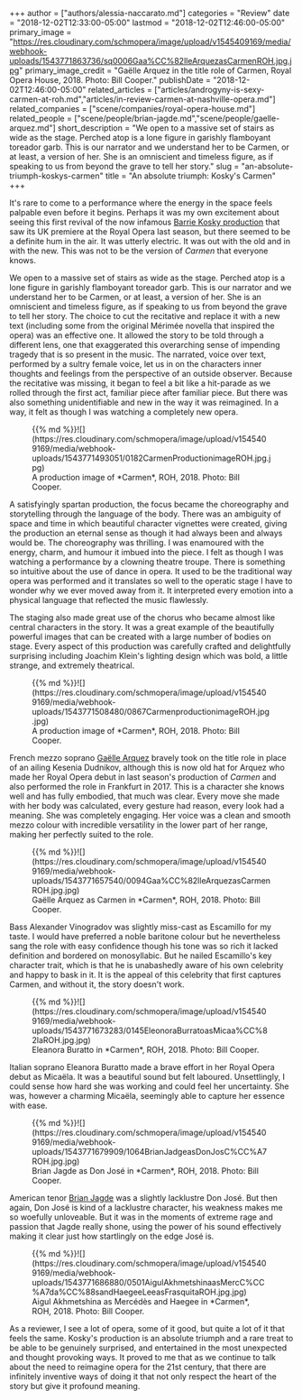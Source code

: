 +++
author = ["authors/alessia-naccarato.md"]
categories = "Review"
date = "2018-12-02T12:33:00-05:00"
lastmod = "2018-12-02T12:46:00-05:00"
primary_image = "https://res.cloudinary.com/schmopera/image/upload/v1545409169/media/webhook-uploads/1543771863736/sq0006Gaa%CC%82lleArquezasCarmenROH.jpg.jpg"
primary_image_credit = "Gaëlle Arquez in the title role of Carmen, Royal Opera House, 2018. Photo: Bill Cooper."
publishDate = "2018-12-02T12:46:00-05:00"
related_articles = ["articles/androgyny-is-sexy-carmen-at-roh.md","articles/in-review-carmen-at-nashville-opera.md"]
related_companies = ["scene/companies/royal-opera-house.md"]
related_people = ["scene/people/brian-jagde.md","scene/people/gaelle-arquez.md"]
short_description = "We open to a massive set of stairs as wide as the stage. Perched atop is a lone figure in garishly flamboyant toreador garb. This is our narrator and we understand her to be Carmen, or at least, a version of her. She is an omniscient and timeless figure, as if speaking to us from beyond the grave to tell her story."
slug = "an-absolute-triumph-koskys-carmen"
title = "An absolute triumph: Kosky&#039;s Carmen"
+++

It's rare to come to a performance where the energy in the space feels palpable even before it begins. Perhaps it was my own excitement about seeing this first revival of the now infamous [Barrie Kosky production](http://www.roh.org.uk/people/eleonora-buratto) that saw its UK premiere at the Royal Opera last season, but there seemed to be a definite hum in the air. It was utterly electric. It was out with the old and in with the new. This was not to be the version of *Carmen* that everyone knows.
	
We open to a massive set of stairs as wide as the stage. Perched atop is a lone figure in garishly flamboyant toreador garb. This is our narrator and we understand her to be Carmen, or at least, a version of her. She is an omniscient and timeless figure, as if speaking to us from beyond the grave to tell her story. The choice to cut the recitative and replace it with a new text (including some from the original Mérimée novella that inspired the opera) was an effective one. It allowed the story to be told through a different lens, one that exaggerated this overarching sense of impending tragedy that is so present in the music. The narrated, voice over text, performed by a sultry female voice, let us in on the characters inner thoughts and feelings from the perspective of an outside observer. Because the recitative was missing, it began to feel a bit like a hit-parade as we rolled through the first act, familiar piece after familiar piece. But there was also something unidentifiable and new in the way it was reimagined. In a way, it felt as though I was watching a completely new opera.

<figure data-type="image">{{% md %}}![](https://res.cloudinary.com/schmopera/image/upload/v1545409169/media/webhook-uploads/1543771493051/0182CarmenProductionimageROH.jpg.jpg)
<figcaption>A production image of *Carmen*, ROH, 2018. Photo: Bill Cooper.</figcaption>
</figure>

A satisfyingly spartan production, the focus became the choreography and storytelling through the language of the body. There was an ambiguity of space and time in which beautiful character vignettes were created, giving the production an eternal sense as though it had always been and always would be. The choreography was thrilling. I was enamoured with the energy, charm, and humour it imbued into the piece. I felt as though I was watching a performance by a clowning theatre troupe. There is something so intuitive about the use of dance in opera. It used to be the traditional way opera was performed and it translates so well to the operatic stage I have to wonder why we ever moved away from it. It interpreted every emotion into a physical language that reflected the music flawlessly. 

The staging also made great use of the chorus who became almost like central characters in the story. It was a great example of the beautifully powerful images that can be created with a large number of bodies on stage. Every aspect of this production was carefully crafted and delightfully surprising including Joachim Klein's lighting design which was bold, a little strange, and extremely theatrical.

<figure data-type="image">{{% md %}}![](https://res.cloudinary.com/schmopera/image/upload/v1545409169/media/webhook-uploads/1543771508480/0867CarmenproductionimageROH.jpg.jpg)
<figcaption>A production image of *Carmen*, ROH, 2018. Photo: Bill Cooper.</figcaption>
</figure> 

French mezzo soprano [Gaëlle Arquez](/scene/people/gaelle-arquez/) bravely took on the title role in place of an ailing Kesenia Dudnikov, although this is now old hat for Arquez who made her Royal Opera debut in last season's production of *Carmen* and also performed the role in Frankfurt in 2017. This is a character she knows well and has fully embodied, that much was clear. Every move she made with her body was calculated, every gesture had reason, every look had a meaning. She was completely engaging. Her voice was a clean and smooth mezzo colour with incredible versatility in the lower part of her range, making her perfectly suited to the role.

<figure data-type="image">{{% md %}}![](https://res.cloudinary.com/schmopera/image/upload/v1545409169/media/webhook-uploads/1543771657540/0094Gaa%CC%82lleArquezasCarmenROH.jpg.jpg)
<figcaption>Gaëlle Arquez as Carmen in *Carmen*, ROH, 2018. Photo: Bill Cooper.</figcaption>
</figure>

Bass Alexander Vinogradov was slightly miss-cast as Escamillo for my taste. I would have preferred a noble baritone colour but he nevertheless sang the role with easy confidence though his tone was so rich it lacked definition and bordered on monosyllabic. But he nailed Escamillo's key character trait, which is that he is unabashedly aware of his own celebrity and happy to bask in it. It is the appeal of this celebrity that first captures Carmen, and without it, the story doesn't work. 

<figure data-type="image">{{% md %}}![](https://res.cloudinary.com/schmopera/image/upload/v1545409169/media/webhook-uploads/1543771673283/0145EleonoraBurratoasMicaa%CC%82laROH.jpg.jpg)
<figcaption>Eleanora Buratto in *Carmen*, ROH, 2018. Photo: Bill Cooper.</figcaption>
</figure>

Italian soprano Eleanora Buratto made a brave effort in her Royal Opera debut as Micaëla. It was a beautiful sound but felt laboured. Unsettlingly, I could sense how hard she was working and could feel her uncertainty. She was, however a charming Micaëla, seemingly able to capture her essence with ease. 

<figure data-type="image">{{% md %}}![](https://res.cloudinary.com/schmopera/image/upload/v1545409169/media/webhook-uploads/1543771679909/1064BrianJadgeasDonJosC%CC%A7ROH.jpg.jpg)
<figcaption>Brian Jagde as Don José in *Carmen*, ROH, 2018. Photo: Bill Cooper.</figcaption>
</figure>

American tenor [Brian Jagde](/talking-with-singers-brian-jagde/) was a slightly lacklustre Don José. But then again, Don José is kind of a lacklustre character, his weakness makes me so woefully unloveable. But it was in the moments of extreme rage and passion that Jagde really shone, using the power of his sound effectively making it clear just how startlingly on the edge José is.

<figure data-type="image">{{% md %}}![](https://res.cloudinary.com/schmopera/image/upload/v1545409169/media/webhook-uploads/1543771686880/0501AigulAkhmetshinaasMercC%CC%A7da%CC%88sandHaegeeLeeasFrasquitaROH.jpg.jpg)
<figcaption>Aigul Akhmetshina as Mercédès and Haegee in *Carmen*, ROH, 2018. Photo: Bill Cooper.</figcaption>
</figure>

As a reviewer, I see a lot of opera, some of it good, but quite a lot of it that feels the same. Kosky's production is an absolute triumph and a rare treat to be able to be genuinely surprised, and entertained in the most unexpected and thought provoking ways. It proved to me that as we continue to talk about the need to reimagine opera for the 21st century, that there are infinitely inventive ways of doing it that not only respect the heart of the story but give it profound meaning.
